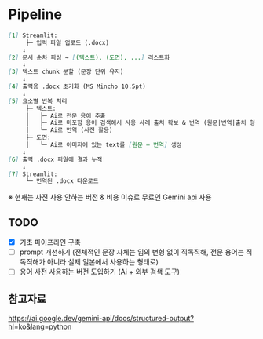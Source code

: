 # Pipeline
```markdown
[1] Streamlit:
     ├─ 입력 파일 업로드 (.docx)
    ↓
[2] 문서 순차 파싱 → [(텍스트), (도면), ...] 리스트화
    ↓
[3] 텍스트 chunk 분할 (문장 단위 유지)
    ↓
[4] 출력용 .docx 초기화 (MS Mincho 10.5pt)
    ↓
[5] 요소별 반복 처리
     ├─ 텍스트:
     │   ├─ Ai로 전문 용어 추출
     │   ├─ Ai로 미포함 용어 검색해서 사용 사례 출처 확보 & 번역 (원문|번역|출처 형식) → 사전 갱신
     │   └─ Ai로 번역 (사전 활용)
     ├─ 도면:
     │   └─ Ai로 이미지에 있는 text를 [원문 – 번역] 생성
    ↓
[6] 출력 .docx 파일에 결과 누적
    ↓
[7] Streamlit:
     └─ 번역된 .docx 다운로드
```
※ 현재는 사전 사용 안하는 버전 & 비용 이슈로 무료인 Gemini api 사용

##  TODO
- [x] 기초 파이프라인 구축
- [ ] prompt 개선하기 (전체적인 문장 자체는 임의 변형 없이 직독직해, 전문 용어는 직독직해가 아니라 실제 일본에서 사용하는 형태로)
- [ ] 용어 사전 사용하는 버전 도입하기 (Ai + 외부 검색 도구)

## 참고자료
https://ai.google.dev/gemini-api/docs/structured-output?hl=ko&lang=python
